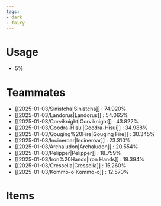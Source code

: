 ```yaml
---
tags:
- dark
- fairy
---
```

# Usage
- 5%
# Teammates
- [[2025-01-03/Sinistcha|Sinistcha]] : 74.920%
- [[2025-01-03/Landorus|Landorus]] : 54.065%
- [[2025-01-03/Corviknight|Corviknight]] : 43.822%
- [[2025-01-03/Goodra-Hisui|Goodra-Hisui]] : 34.988%
- [[2025-01-03/Gouging%20Fire|Gouging Fire]] : 30.345%
- [[2025-01-03/Incineroar|Incineroar]] : 23.310%
- [[2025-01-03/Archaludon|Archaludon]] : 20.554%
- [[2025-01-03/Pelipper|Pelipper]] : 18.759%
- [[2025-01-03/Iron%20Hands|Iron Hands]] : 18.394%
- [[2025-01-03/Cresselia|Cresselia]] : 15.260%
- [[2025-01-03/Kommo-o|Kommo-o]] : 12.570%
# Items